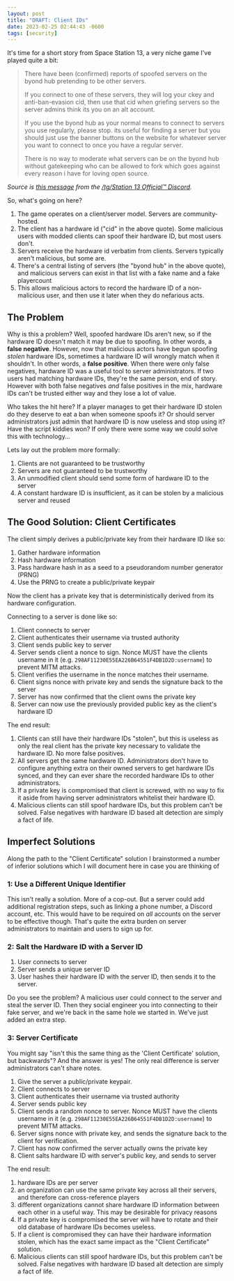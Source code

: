 ```yaml
---
layout: post
title: "DRAFT: Client IDs"
date: 2023-02-25 02:44:43 -0600
tags: [security]
---
```


It's time for a short story from Space Station 13, a very niche game I've played quite a bit:

> There have been (confirmed) reports of spoofed servers on the byond hub pretending to be other servers.
> 
> If you connect to one of these servers, they will log your ckey and anti-ban-evasion cid, then use that cid when griefing servers so the server admins think its you on an alt account.
> 
> If you use the byond hub as your normal means to connect to servers you use regularly, please stop. its useful for finding a server but you should just use the banner buttons on the website for whatever server you want to connect to once you have a regular server.
> 
> There is no way to moderate what servers can be on the byond hub without gatekeeping who can be allowed to fork which goes against every reason i have for loving open source.

*Source is [this message](https://discord.com/channels/326822144233439242/429431032228610058/1076261164390031530) from the [/tg/Station 13 Official™ Discord](https://discord.com/invite/VW9ZEwc).*

So, what's going on here?

1. The game operates on a client/server model. Servers are community-hosted.
2. The client has a hardware id ("cid" in the above quote). Some malicious users with modded clients can spoof their hardware ID, but most users don't.
3. Servers receive the hardware id verbatim from clients. Servers typically aren't malicious, but some are.
4. There's a central listing of servers (the "byond hub" in the above quote), and malicious servers can exist in that list with a fake name and a fake playercount
5. This allows malicious actors to record the hardware ID of a non-malicious user, and then use it later when they do nefarious acts.

## The Problem

Why is this a problem? Well, spoofed hardware IDs aren't new, so if the hardware ID doesn't match it may be due to spoofing. In other words, a **false negative**. However, now that malicious actors have begun spoofing *stolen* hardware IDs, sometimes a hardware ID will wrongly match when it shouldn't. In other words, a **false positive**. When there were only false negatives, hardware ID was a useful tool to server administrators. If two users had matching hardware IDs, they're the same person, end of story. However with both false negatives *and* false positives in the mix, hardware IDs can't be trusted either way and they lose a lot of value.

Who takes the hit here? If a player manages to get their hardware ID stolen do they deserve to eat a ban when someone spoofs it? Or should server administrators just admin that hardware ID is now useless and stop using it? Have the script kiddies won? If only there were some way we could solve this with technology…

Lets lay out the problem more formally:

1. Clients are not guaranteed to be trustworthy
2. Servers are not guaranteed to be trustworthy
3. An unmodified client should send some form of hardware ID to the server
4. A constant hardware ID is insufficient, as it can be stolen by a malicious server and reused

## The Good Solution: Client Certificates

The client simply derives a public/private key from their hardware ID like so:

1. Gather hardware information
2. Hash hardware information
3. Pass hardware hash in as a seed to a pseudorandom number generator (PRNG)
4. Use the PRNG to create a public/private keypair

Now the client has a private key that is deterministically derived from its hardware configuration.

Connecting to a server is done like so:

1. Client connects to server
2. Client authenticates their username via trusted authority
3. Client sends public key to server
4. Server sends client a nonce to sign. Nonce MUST have the clients username in it (e.g. `298AF11230E55EA226B64551F4DB1D2D:username`) to prevent MITM attacks.
5. Client verifies the username in the nonce matches their username.
6. Client signs nonce with private key and sends the signature back to the server
7. Server has now confirmed that the client owns the private key
8. Server can now use the previously provided public key as the client's hardware ID

The end result:

1. Clients can still have their hardware IDs "stolen", but this is useless as only the real client has the private key necessary to validate the hardware ID. No more false positives.
2. All servers get the same hardware ID. Administrators don't have to configure anything extra on their owned servers to get hardware IDs synced, and they can ever share the recorded hardware IDs to other administrators.
3. If a private key is compromised that client is screwed, with no way to fix it aside from having server administrators whitelist their hardware ID.
4. Malicious clients can still spoof hardware IDs, but this problem can't be solved. False negatives with hardware ID based alt detection are simply a fact of life.

## Imperfect Solutions

Along the path to the "Client Certificate" solution I brainstormed a number of inferior solutions which I will document here in case you are thinking of 

### 1: Use a Different Unique Identifier

This isn't really a solution. More of a cop-out. But a server could add additional registration steps, such as linking a phone number, a Discord account, etc. This would have to be required on *all* accounts on the server to be effective though. That's quite the extra burden on server administrators to maintain and users to sign up for.

### 2: Salt the Hardware ID with a Server ID

1. User connects to server
2. Server sends a unique server ID
3. User hashes their hardware ID with the server ID, then sends it to the server.

Do you see the problem? A malicious user could connect to the server and steal the server ID. Then they social engineer you into connecting to their fake server, and we're back in the same hole we started in. We've just added an extra step.


### 3: Server Certificate

You might say "isn't this the same thing as the 'Client Certificate' solution, but backwards"? And the answer is yes! The only real difference is server administrators can't share notes.

1. Give the server a public/private keypair.
2. Client connects to server
3. Client authenticates their username via trusted authority
4. Server sends public key
5. Client sends a random nonce to server. Nonce MUST have the clients username in it (e.g. `298AF11230E55EA226B64551F4DB1D2D:username`) to prevent MITM attacks.
6. Server signs nonce with private key, and sends the signature back to the client for verification.
7. Client has now confirmed the server actually owns the private key
8. Client salts hardware ID with server's public key, and sends to server

The end result:
1. hardware IDs are per server
2. an organization can use the same private key across all their servers, and therefore can cross-reference players
3. different organizations cannot share hardware ID information between each other in a useful way. This may be desirable for privacy reasons
4. If a private key is compromised the server will have to rotate and their old database of hardware IDs becomes useless.
5. If a client is compromised they can have their hardware information stolen, which has the exact same impact as the "Client Certificate" solution.
6. Malicious clients can still spoof hardware IDs, but this problem can't be solved. False negatives with hardware ID based alt detection are simply a fact of life.
